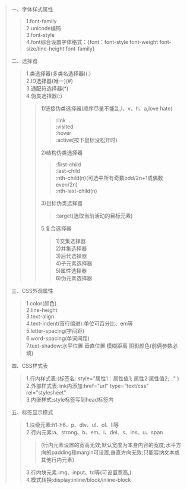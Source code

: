 > 一、字体样式属性  
>> 1.font-family  
>> 2.unicode编码  
>> 3.font-style  
>> 4.font综合设置字体格式：{font：font-style font-weight font-size/line-height font-family}  
>
> 二、选择器  
>> 1.类选择器(多类名选择器)(.)  
>> 2.ID选择器(唯一)(#)   
>> 3.通配符选择器(*)  
>> 4.伪类选择器(:)  
>>> 1)链接伪类选择器(顺序尽量不能乱,l、v、h、a,love hate)  
>>>> :link  
>>>> :visited  
>>>> :hover  
>>>> :active(按下鼠标没松开时)  
>>>
>>> 2)结构伪类选择器  
>>>> :first-child  
>>>> :last-child  
>>>> :nth-child(n)(可选中所有奇数odd/2n+1或偶数even/2n)    
>>>> :nth-last-child(n)  
>>>
>>> 3)目标伪类选择器  
>>>> :target(选取当前活动的目标元素)  
>>>
>>> 5.复合选择器  
>>>> 1)交集选择器  
>>>> 2)并集选择器  
>>>> 3)后代选择器  
>>>> 4)子元素选择器  
>>>> 5)属性选择器  
>>>> 6)伪元素选择器  
>
> 三、CSS外观属性  
>> 1.color(颜色)  
>> 2.line-height  
>> 3.text-align  
>> 4.text-indent(首行缩进):单位可百分比、em等    
>> 5.letter-spacing(字间距)  
>> 6.word-spacing(单词间距)  
>> 7.text-shadow:水平位置 垂直位置 模糊距离 阴影颜色(前俩参数必填)  
>
> 四、CSS样式表  
>> 1.行内样式表:(标签名: style="属性1：属性值1; 属性2:属性值2;..." )
>> 2.外部样式表:link内添加:href="url" type="text/css" rel="stylesheet"  
>> 3.内嵌样式:style标签写到head标签内  
>
> 五、标签显示模式  
>> 1.块级元素:h1-h6、p、div、ul、ol、li等  
>> 2.行内元素:a、strong、b、em、i、del、s、ins、u、span  
>>> (行内元素设置的宽高无效;默认宽度为本身内容的宽度;水平方向的padding和margin可设置,垂直方向无效;只能容纳文本或其他行内元素)  
>>
>> 3.行内块元素:img、input、td等(可设置宽高,)   
>> 4.模式转换:display:inline/block/inline-block  













